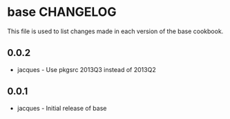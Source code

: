 base CHANGELOG
==============

This file is used to list changes made in each version of the base cookbook.

0.0.2
-----
- jacques - Use pkgsrc 2013Q3 instead of 2013Q2

0.0.1
-----
- jacques - Initial release of base
